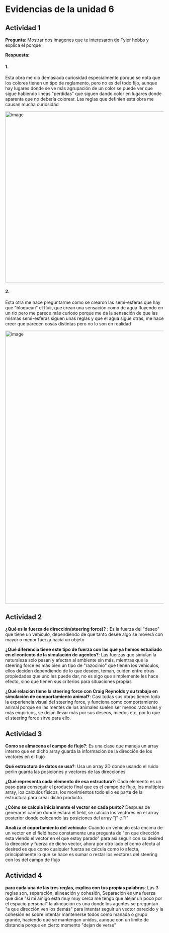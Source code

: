 # Evidencias de la unidad 6

## Actividad 1 

__Pregunta__: Mostrar dos imagenes que te interesaron de Tyler hobbs y explica el porque

__Respuesta__: 

#### 1. 

Esta obra me dió demasiada curiosidad especialmente porque se nota que los colores tienen un tipo de reglamento, pero no es del todo fijo, aunque hay lugares donde se ve más agrupación de un color se puede ver que sigue habiendo lineas "perdidas" que siguen dando color en lugares donde aparenta que no debería colorear. Las reglas que definien esta obra me causan mucha curiosidad

<img width="730" height="544" alt="image" src="https://github.com/user-attachments/assets/ecd2380d-9e22-450b-aded-3c7f025ff11f" />


#### 2.

Esta otra me hace preguntarme como se crearon las semi-esferas que hay que "bloquean" el fluir, que crean una sensación como de agua fluyendo en un rio pero me parece más curioso porque me da la sensación de que las mismas semi-esferas siguen unas reglas y que el agua sigue otras, me hace creer que parecen cosas distintas pero no lo son en realidad

<img width="1511" height="868" alt="image" src="https://github.com/user-attachments/assets/7e9309b0-be08-4ff2-9fbd-e6ce35db5a20" />


## Actividad 2

__¿Qué es la fuerza de dirección(steering force)?__ : Es la fuerza del "deseo" que tiene un vehiculo, dependiendo de que tanto desee algo se moverá con mayor o menor fuerza hacia un objeto

__¿Qué diferencia tiene este tipo de fuerza con las que ya hemos estudiado en el contexto de la simulación de agentes?__: Las fuerzas que simulan la naturaleza solo pasan y afectan al ambiente sin más, mientras que la steering force es más bien un tipo de "razocinio" que tienen los vehiculos, ellos deciden dependiendo de lo que deseen, teman, cuiden entre otras propiedades que uno les puede dar, no es algo que simplemente les hace efecto, sino que tienen sus criterios para situaciones propias

__¿Qué relación tiene la steering force con Craig Reynolds y su trabajo en simulación de comportamiento animal?__: Casí todas sus obras tienen toda la experiencia visual del steering force, y funciona como comportamiento animal porque en las mentes de los animales suelen ser menos razonales y más empiricos, se dejan llevar más por sus deseos, miedos etc, por lo que el steering force sirve para ello.


## Actividad 3

__Como se almacena el campo de flujo?__: Es una clase que maneja un array interno que en dicho array guarda la información de la dirección de los vectores en el flujo

__Qué estructura de datos se usa?__: Usa un array 2D donde usando el ruido perlin guarda las posiciones y vectores de las direcciones

__¿Qué representa cada elemento de esa estructura?__: Cada elemento es un paso para conseguir el producto final que es el campo de flujo, los multiples array, los calculos físicos, los movimientos todo ello es parte de la estructura para crear dicho producto.

__¿Cómo se calcula inicialmente el vector en cada punto?__ Despues de generar el campo donde estará el field, se calcula los vectores en el array posterior donde colocando las posiciones del array "j" e "i" 

__Analiza el coportamiento del vehiculo__: Cuando un vehiculo esta encima de un vector en el field hace constamente una pregunta de "en que dirección esta viendo el vector en el que estoy parado" para así seguir con su desired la dirección y fuerza de dicho vector, ahora por otro lado el como afecta al desired es que como cualquier fuerza se calcula como lo afecta, principalmente lo que se hace es sumar o restar los vectores del steering con los del campo de flujo

## Actividad 4

__para cada una de las tres reglas, explica con tus propias palabras__: Las 3 reglas son, separación, alineación y cohesión, Separación es una fuerza que dice "si mi amigo esta muy muy cerca me tengo que alejar un poco por el espacio personal" la alineación es una donde los agentes se preguntan "a que dirección ven los demás" para intentar seguir un vector parecido y la cohesión es sobre intentar mantenerse todos como manada o grupo grande, haciendo que se mantengan unidos, aunque con un limite de distancia porque en cierto momento "dejan de verse"
